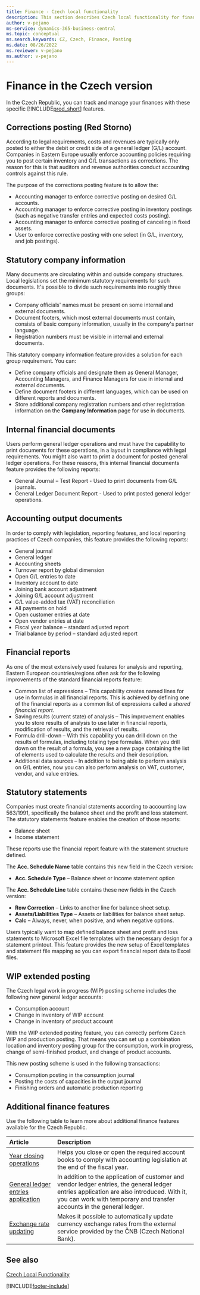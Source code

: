 ```yaml
---
title: Finance - Czech local functionality
description: This section describes Czech local functionality for finance and the features you can use to track and manage your finances.
author: v-pejano
ms-service: dynamics-365-business-central
ms.topic: conceptual
ms.search.keywords: CZ, Czech, Finance, Posting
ms.date: 08/26/2022
ms.reviewer: v-pejano
ms.author: v-pejano
---
```


# Finance in the Czech version

In the Czech Republic, you can track and manage your finances with these specific [!INCLUDE[prod_short](../../includes/prod_short.md)] features.

## Corrections posting (Red Storno)

According to legal requirements, costs and revenues are typically only posted to either the debit or credit side of a general ledger (G/L) account. Companies in Eastern Europe usually enforce accounting policies requiring you to post certain inventory and G/L transactions as corrections. The reason for this is that auditors and revenue authorities conduct accounting controls against this rule.  

The purpose of the corrections posting feature is to allow the:

- Accounting manager to enforce corrective posting on desired G/L accounts.  
- Accounting manager to enforce corrective posting in inventory postings (such as negative transfer entries and expected costs posting).  
- Accounting manager to enforce corrective posting of canceling in fixed assets.
- User to enforce corrective posting with one select (in G/L, inventory, and job postings).  

## Statutory company information

Many documents are circulating within and outside company structures. Local legislations set the minimum statutory requirements for such documents. It's possible to divide such requirements into roughly three groups:

- Company officials' names must be present on some internal and external documents.
- Document footers, which most external documents must contain, consists of basic company information, usually in the company's partner language.
- Registration numbers must be visible in internal and external documents.

This statutory company information feature provides a solution for each group requirement. You can:

- Define company officials and designate them as General Manager, Accounting Managers, and Finance Managers for use in internal and external documents.
- Define document footers in different languages, which can be used on different reports and documents.
- Store additional company registration numbers and other registration information on the **Company Information** page for use in documents.

## Internal financial documents

Users perform general ledger operations and must have the capability to print documents for these operations, in a layout in compliance with legal requirements. You might also want to print a document for posted general ledger operations. For these reasons, this internal financial documents feature provides the following reports:

- General Journal – Test Report - Used to print documents from G/L journals.
- General Ledger Document Report - Used to print posted general ledger operations.

## Accounting output documents  

In order to comply with legislation, reporting features, and local reporting practices of Czech companies, this feature provides the following reports:

- General journal
- General ledger
- Accounting sheets
- Turnover report by global dimension
- Open G/L entries to date
- Inventory account to date
- Joining bank account adjustment
- Joining G/L account adjustment
- G/L value-added tax (VAT) reconciliation
- All payments on hold
- Open customer entries at date
- Open vendor entries at date
- Fiscal year balance – standard adjusted report 
- Trial balance by period – standard adjusted report 

## Financial reports

As one of the most extensively used features for analysis and reporting, Eastern European countries/regions often ask for the following improvements of the standard financial reports feature:

- Common list of expressions – This capability creates named lines for use in formulas in all financial reports. This is achieved by defining one of the financial reports as a common list of expressions called a *shared financial report.*
- Saving results (current state) of analysis – This improvement enables you to store results of analysis to use later in financial reports, modification of results, and the retrieval of results.
- Formula drill-down – With this capability you can drill down on the results of formulas, including totaling type formulas. When you drill down on the result of a formula, you see a new page containing the list of elements used to calculate the results and their description.
- Additional data sources – In addition to being able to perform analysis on G/L entries, now you can also perform analysis on VAT, customer, vendor, and value entries.

## Statutory statements

Companies must create financial statements according to accounting law 563/1991, specifically the balance sheet and the profit and loss statement. The statutory statements feature enables the creation of those reports:

- Balance sheet
- Income statement

These reports use the financial report feature with the statement structure defined.

The **Acc. Schedule Name** table contains this new field in the Czech version:

- **Acc. Schedule Type** – Balance sheet or income statement option

The **Acc. Schedule Line** table contains these new fields in the Czech version:

- **Row Correction** – Links to another line for balance sheet setup.
- **Assets/Liabilities Type** – Assets or liabilities for balance sheet setup.
- **Calc** – Always, never, when positive, and when negative options.

Users typically want to map defined balance sheet and profit and loss statements to Microsoft Excel file templates with the necessary design for a statement printout. This feature provides the new setup of Excel templates and statement file mapping so you can export financial report data to Excel files.

## WIP extended posting

The Czech legal work in progress (WIP) posting scheme includes the following new general ledger accounts:

- Consumption account
- Change in inventory of WIP account
- Change in inventory of product account  

With the WIP extended posting feature, you can correctly perform Czech WIP and production posting. That means you can set up a combination location and inventory posting group for the consumption, work in progress, change of semi-finished product, and change of product accounts.

This new posting scheme is used in the following transactions:

- Consumption posting in the consumption journal
- Posting the costs of capacities in the output journal
- Finishing orders and automatic production reporting

## Additional finance features

Use the following table to learn more about additional finance features available for the Czech Republic.

| Article                                                     | Description                                                  |
| :-------------------------------------------------------- | :----------------------------------------------------------- |
| [Year closing operations](year-close-operations.md)                        | Helps you close or open the required account books to comply with accounting legislation at the end of the fiscal year. |
| [General ledger entries application](general-ledger-entries-application.md)                                    | In addition to the application of customer and vendor ledger entries, the general ledger entries application are also introduced. With it, you can work with temporary and transfer accounts in the general ledger. |
| [Exchange rate updating](exchange-rate-update.md)                                    | Makes it possible to automatically update currency exchange rates from the external service provided by the ČNB (Czech National Bank). |

## See also

[Czech Local Functionality](czech-local-functionality.md)

[!INCLUDE[footer-include](../../includes/footer-banner.md)]
